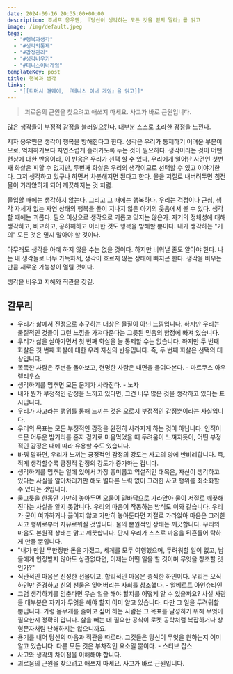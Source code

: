 ```yaml
---
date: 2024-09-16 20:35:00+00:00
description: 조세프 응우옌, 『당신이 생각하는 모든 것을 믿지 말라』를 읽고
image: /img/default.jpeg
tags:
  - "#행복과생각"
  - "#생각의통제"
  - "#감정관리"
  - "#생각비우기"
  - "#테니스이너게임"
templateKey: post
title: 행복과 생각
links:
  - "[[티머시 갤웨이, 『테니스 이너 게임』을 읽고]]"
---
```

>괴로움의 근원을 찾으려고 애쓰지 마세요. 사고가 바로 근원입니다.

많은 생각들이 부정적 감정을 불러일으킨다. 대부분 스스로 초라한 감정을 느낀다.

저자 응우옌은 생각이 행복을 방해한다고 한다. 생각은 우리가 통제하기 어려운 부분이므로, 억제하기보다 자연스럽게 흘러가도록 두는 것이 필요하다. 생각이라는 것이 어떤 현상에 대한 반응이라, 이 반응은 우리가 선택 할 수 있다. 우리에게 일어난 사건인 첫번째 화살은 피할 수 없지만, 두번째 화살은 우리의 생각이므로 선택할 수 있고 이야기한다. 그저 생각하고 있구나 하면서 차분해지면 된다고 한다. 물을 저절로 내버려두면 침전물이 가라앉히게 되어 깨끗해지는 것 처럼.

몰입할 때에는 생각하지 않는다. 그리고 그 때에는 행복하다. 우리는 걱정이나 근심, 생각 자체가 없는 자연 상태의 행복을 돌이 지나지 않은 아기의 웃음에서 볼 수 있다. 생각할 때에는 괴롭다. 필요 이상으로 생각으로 괴롭고 있지는 않은가. 자기의 정체성에 대해 생각하고, 비교하고, 공허해하고 이러한 것도 행복을 방해할 뿐이다. 내가 생각하는 "거의" 모든 것은 믿지 말아야 할 것이다.

아무래도 생각을 아예 하지 않을 수는 없을 것이다. 하지만 비워낼 줄도 알아야 한다. 나는 내 생각들로 너무 가득차서, 생각이 흐르지 않는 상태에 빠지곤 한다. 생각을 비우는 만큼 새로운 가능성이 열릴 것이다. 

생각을 비우고 지혜와 직관을 갖길.

## 갈무리
- 우리가 삶에서 진정으로 추구하는 대상은 물질이 아닌 느낌입니다. 하지만 우리는 물질적인 것들이 그런 느낌을 가져다준다는 그릇된 믿음의 함정에 빠져 있습니다.
- 우리가 삶을 살아가면서 첫 번째 화살을 늘 통제할 수는 없습니다. 하지만 두 번째 화살은 첫 번째 화살에 대한 우리 자신의 반응입니다. 즉, 두 번째 화살은 선택의 대상입니다.
- 똑똑한 사람은 주변을 돌아보고, 현명한 사람은 내면을 들여다본다. - 마르쿠스 아우렐리우스
- 생각하기를 멈추면 모든 문제가 사라진다. - 노자
- 내가 뭔가 부정적인 감정을 느끼고 있다면, 그건 너무 많은 것을 생각하고 있다는 표시입니다.
- 우리가 사고라는 행위를 통해 느끼는 것은 오로지 부정적인 감정뿐이라는 사실입니다.
- 우리의 목표는 모든 부정적인 감정을 완전히 사라지게 하는 것이 아닙니다. 인적이 드문 어두운 밤거리를 혼자 걷기로 마음먹었을 때 두려움이 느껴지듯이, 어떤 부정적인 감정은 때에 따라 유용할 수도 있습니다.
- 바꿔 말하면, 우리가 느끼는 긍정적인 감정의 강도는 사고의 양에 반비례합니다. 즉, 적게 생각할수록 긍정적 감정의 강도가 증가하는 겁니다.
- 생각하기를 멈추는 일에 있어서 가장 흥미롭고 역설적인 대목은, 자신이 생각하고 있다는 사실을 알아차리기만 해도 별다른 노력 없이 그러한 사고 행위를 최소화할 수 있다는 것입니다.
- 물그릇을 한동안 가만히 놓아두면 오물이 밑바닥으로 가라앉아 물이 저절로 깨끗해진다는 사실을 알지 못합니다. 우리의 마음이 작동하는 방식도 이와 같습니다. 우리가 굳이 여과하거나 끓이지 않고 가만히 놓아둔다면 저절로 가라앉아 마음은 그러한 사고 행위로부터 자유로워질 것입니다. 물의 본원적인 상태는 깨끗합니다. 우리의 마음도 본원적 상태는 맑고 깨끗합니다. 단지 우리가 스스로 마음을 뒤흔들어 탁하게 만들 뿐입니다.
- "내가 만일 무한정한 돈을 가졌고, 세계를 모두 여행했으며, 두려워할 일이 없고, 남들에게 인정받지 않아도 상관없다면, 이제는 어떤 일을 할 것이며 무엇을 창조할 것인가?"
- 직관적인 마음은 신성한 선물이고, 합리적인 마음은 충직한 하인이다. 우리는 오직 하인만 존경하고 신의 선물은 잊어버리는 사회를 창조했다. - 알베르트 아인슈타인
- 그럼 생각하기를 멈춘다면 무슨 일을 해야 할지를 어떻게 알 수 있을까요? 사실 사람들 대부분은 자기가 무엇을 해야 할지 이미 알고 있습니다. 다만 그 일을 두려워할 뿐입니다. 가령 몸무게를 줄이고 싶어 하는 사람은 그 목표를 달성하기 위해 무엇이 필요한지 정확히 압니다. 살을 빼는 데 필요한 공식이 로켓 공학처럼 복잡하거나 상형문자처럼 난해하지는 않으니까요.
- 용기를 내어 당신의 마음과 직관을 따르라. 그것들은 당신이 무엇을 원하는지 이미 알고 있습니다. 다른 모든 것은 부차적인 요소일 뿐이다. - 스티브 잡스
- 사고와 생각의 차이점을 이해해야 합니다.
- 괴로움의 근원을 찾으려고 애쓰지 마세요. 사고가 바로 근원입니다.